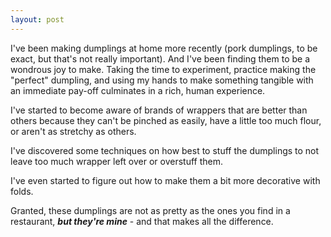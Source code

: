 ```yaml
---
layout: post
---
```


I've been making dumplings at home more recently (pork dumplings, to be exact, but that's not really important). And I've been finding them to be a wondrous joy to make. Taking the time to experiment, practice making the "perfect" dumpling, and using my hands to make something tangible with an immediate pay-off culminates in a rich, human experience. 

I've started to become aware of brands of wrappers that are better than others because they can't be pinched as easily, have a little too much flour, or aren't as stretchy as others. 

I've discovered some techniques on how best to stuff the dumplings to not leave too much wrapper left over or overstuff them. 

I've even started to figure out how to make them a bit more decorative with folds. 

Granted, these dumplings are not as pretty as the ones you find in a restaurant, ***but they're mine*** - and that makes all the difference.